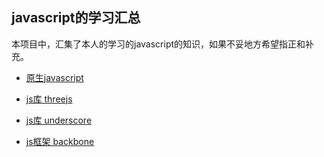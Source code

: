 ## javascript的学习汇总

本项目中，汇集了本人的学习的javascript的知识，如果不妥地方希望指正和补充。

- [原生javascript](./javascript/)

- [js库 threejs](./threeJs/)

- [js库 underscore](./underscoreJs/)

- [js框架 backbone](./backbone/)
